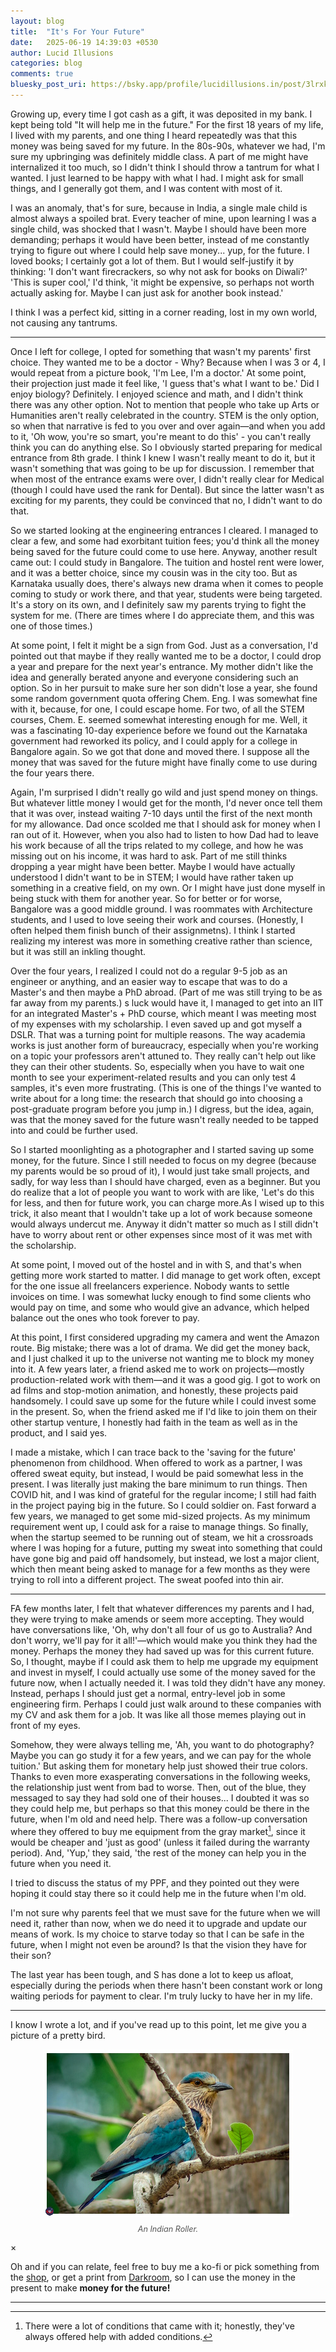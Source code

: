 ```yaml
---
layout: blog
title:  "It's For Your Future"
date:   2025-06-19 14:39:03 +0530
author: Lucid Illusions
categories: blog
comments: true
bluesky_post_uri: https://bsky.app/profile/lucidillusions.in/post/3lrxkx7cpis2p
---
```


Growing up, every time I got cash as a gift, it was deposited in my bank. I kept being told "It will help me in the future." For the first 18 years of my life, I lived with my parents, and one thing I heard repeatedly was that this money was being saved for my future. In the 80s-90s, whatever we had, I'm sure my upbringing was definitely middle class. A part of me might have internalized it too much, so I didn't think I should throw a tantrum for what I wanted. I just learned to be happy with what I had. I might ask for small things, and I generally got them, and I was content with most of it.

I was an anomaly, that's for sure, because in India, a single male child is almost always a spoiled brat. Every teacher of mine, upon learning I was a single child, was shocked that I wasn't. Maybe I should have been more demanding; perhaps it would have been better, instead of me constantly trying to figure out where I could help save money... yup, for the future. I loved books; I certainly got a lot of them. But I would self-justify it by thinking: 'I don't want firecrackers, so why not ask for books on Diwali?' 'This is super cool,' I'd think, 'it might be expensive, so perhaps not worth actually asking for. Maybe I can just ask for another book instead.'

I think I was a perfect kid, sitting in a corner reading, lost in my own world, not causing any tantrums.

---

Once I left for college, I opted for something that wasn't my parents' first choice. They wanted me to be a doctor - Why? Because when I was 3 or 4, I would repeat from a picture book, 'I'm Lee, I'm a doctor.' At some point, their projection just made it feel like, 'I guess that's what I want to be.' Did I enjoy biology? Definitely. I enjoyed science and math, and I didn't think there was any other option. Not to mention that people who take up Arts or Humanities aren't really celebrated in the country. STEM is the only option, so when that narrative is fed to you over and over again—and when you add to it, 'Oh wow, you're so smart, you're meant to do this' - you can't really think you can do anything else. So I obviously started preparing for medical entrance from 8th grade. I think I knew I wasn't really meant to do it, but it wasn't something that was going to be up for discussion. I remember that when most of the entrance exams were over, I didn't really clear for Medical (though I could have used the rank for Dental). But since the latter wasn't as exciting for my parents, they could be convinced that no, I didn't want to do that.

So we started looking at the engineering entrances I cleared. I managed to clear a few, and some had exorbitant tuition fees; you'd think all the money being saved for the future could come to use here. Anyway, another result came out: I could study in Bangalore. The tuition and hostel rent were lower, and it was a better choice, since my cousin was in the city too. But as Karnataka usually does, there's always new drama when it comes to people coming to study or work there, and that year, students were being targeted. It's a story on its own, and I definitely saw my parents trying to fight the system for me. (There are times where I do appreciate them, and this was one of those times.)

At some point, I felt it might be a sign from God. Just as a conversation, I'd pointed out that maybe if they really wanted me to be a doctor, I could drop a year and prepare for the next year's entrance. My mother didn't like the idea and generally berated anyone and everyone considering such an option. So in her pursuit to make sure her son didn't lose a year, she found some random government quota offering Chem. Eng. I was somewhat fine with it, because, for one, I could escape home. For two, of all the STEM courses, Chem. E. seemed somewhat interesting enough for me. Well, it was a fascinating 10-day experience before we found out the Karnataka government had reworked its policy, and I could apply for a college in Bangalore again. So we got that done and moved there. I suppose all the money that was saved for the future might have finally come to use during the four years there.

Again, I'm surprised I didn't really go wild and just spend money on things. But whatever little money I would get for the month, I'd never once tell them that it was over, instead waiting 7-10 days until the first of the next month for my allowance. Dad once scolded me that I should ask for money when I ran out of it. However, when you also had to listen to how Dad had to leave his work because of all the trips related to my college, and how he was missing out on his income, it was hard to ask. Part of me still thinks dropping a year might have been better. Maybe I would have actually understood I didn't want to be in STEM; I would have rather taken up something in a creative field, on my own. Or I might have just done myself in being stuck with them for another year. So for better or for worse, Bangalore was a good middle ground. I was roommates with Architecture students, and I used to love seeing their work and courses. (Honestly, I often helped them finish bunch of their assignmetns). I think I started realizing my interest was more in something creative rather than science, but it was still an inkling thought.

Over the four years, I realized I could not do a regular 9-5 job as an engineer or anything, and an easier way to escape that was to do a Master's and then maybe a PhD abroad. (Part of me was still trying to be as far away from my parents.) s luck would have it, I managed to get into an IIT for an integrated Master's + PhD course, which meant I was meeting most of my expenses with my scholarship. I even saved up and got myself a DSLR. That was a turning point for multiple reasons. The way academia works is just another form of bureaucracy, especially when you're working on a topic your professors aren't attuned to. They really can't help out like they can their other students. So, especially when you have to wait one month to see your experiment-related results and you can only test 4 samples, it's even more frustrating. (This is one of the things I've wanted to write about for a long time: the research that should go into choosing a post-graduate program before you jump in.) I digress, but the idea, again, was that the money saved for the future wasn't really needed to be tapped into and could be further used.

So I started moonlighting as a photographer and I started saving up some money, for the future. Since I still needed to focus on my degree (because my parents would be so proud of it), I would just take small projects, and sadly, for way less than I should have charged, even as a beginner. But you do realize that a lot of people you want to work with are like, 'Let's do this for less, and then for future work, you can charge more.As I wised up to this trick, it also meant that I wouldn't take up a lot of work because someone would always undercut me. Anyway it didn't matter so much as I still didn't have to worry about rent or other expenses since most of it was met with the scholarship.

At some point, I moved out of the hostel and in with S, and that's when getting more work started to matter. I did manage to get work often, except for the one issue all freelancers experience. Nobody wants to settle invoices on time. I was somewhat lucky enough to find some clients who would pay on time, and some who would give an advance, which helped balance out the ones who took forever to pay.

At this point, I first considered upgrading my camera and went the Amazon route. Big mistake; there was a lot of drama. We did get the money back, and I just chalked it up to the universe not wanting me to block my money into it. A few years later, a friend asked me to work on projects—mostly production-related work with them—and it was a good gig. I got to work on ad films and stop-motion animation, and honestly, these projects paid handsomely. I could save up some for the future while I could invest some in the present. So, when the friend asked me if I'd like to join them on their other startup venture, I honestly had faith in the team as well as in the product, and I said yes.

I made a mistake, which I can trace back to the 'saving for the future' phenomenon from childhood. When offered to work as a partner, I was offered sweat equity, but instead, I would be paid somewhat less in the present. I was literally just making the bare minimum to run things. Then COVID hit, and I was kind of grateful for the regular income; I still had faith in the project paying big in the future. So I could soldier on. Fast forward a few years, we managed to get some mid-sized projects. As my minimum requirement went up, I could ask for a raise to manage things. So finally, when the startup seemed to be running out of steam, we hit a crossroads where I was hoping for a future, putting my sweat into something that could have gone big and paid off handsomely, but instead, we lost a major client, which then meant being asked to manage for a few months as they were trying to roll into a different project. The sweat poofed into thin air.

---

FA few months later, I felt that whatever differences my parents and I had, they were trying to make amends or seem more accepting. They would have conversations like, 'Oh, why don't all four of us go to Australia? And don't worry, we'll pay for it all!'—which would make you think they had the money. Perhaps the money they had saved up was for this current future. So, I thought, maybe if I could ask them to help me upgrade my equipment and invest in myself, I could actually use some of the money saved for the future now, when I actually needed it. I was told they didn't have any money. Instead, perhaps I should just get a normal, entry-level job in some engineering firm. Perhaps I could just walk around to these companies with my CV and ask them for a job. It was like all those memes playing out in front of my eyes.

Somehow, they were always telling me, 'Ah, you want to do photography? Maybe you can go study it for a few years, and we can pay for the whole tuition.' But asking them for monetary help just showed their true colors. Thanks to even more exasperating conversations in the following weeks, the relationship just went from bad to worse. Then, out of the blue, they messaged to say they had sold one of their houses... I doubted it was so they could help me, but perhaps so that this money could be there in the future, when I'm old and need help. There was a follow-up conversation where they offered to buy me equipment from the gray market[^1], since it would be cheaper and 'just as good' (unless it failed during the warranty period). And, 'Yup,' they said, 'the rest of the money can help you in the future when you need it.

I tried to discuss the status of my PPF, and they pointed out they were hoping it could stay there so it could help me in the future when I'm old.

I'm not sure why parents feel that we must save for the future when we will need it, rather than now, when we do need it to upgrade and update our means of work. Is my choice to starve today so that I can be safe in the future, when I might not even be around? Is that the vision they have for their son?

The last year has been tough, and S has done a lot to keep us afloat, especially during the periods when there hasn't been constant work or long waiting periods for payment to clear. I'm truly lucky to have her in my life.

---

I know I wrote a lot, and if you've read up to this point, let me give you a picture of a pretty bird.

<div class="blog-post-footer-image">
  <img
    src="/assets/images/blog/SDG_6922_400.jpg"
    alt="An Indian Roller, a bird with blue wings, and light orange color chest and neck. the eyes are black with a dark orange border. the cap is also blue. It is  perched on a branch, and there is a single green leaf in front of it."
    data-full-src="/assets/images/blog/SDG_6922.jpg"
    style="max-width: 400px; height: auto; display: block; margin: 0 auto; cursor: zoom-in;"
  >
  <p class="image-caption" style="text-align: center; font-style: italic; font-size: 0.9em; color: #555;">
    An Indian Roller.
  </p>
</div>

<div id="imageModal" class="modal">
  <span class="close-button">&times;</span>
  <img class="modal-content" id="modalImage">
  <div id="modalCaption" class="caption"></div>
</div>



Oh and if you can relate, feel free to buy me a ko-fi or pick something from the [shop](https://ko-fi.com/lucidillusions/shop), or get a print from [Darkroom](https://lucidillusions.darkroom.com/), so I can use the money in the present to make <strong>money for the future!</strong>

---

[^1]: There were a lot of conditions that came with it; honestly, they've always offered help with added conditions.
